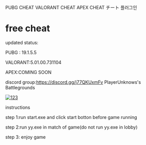 PUBG CHEAT VALORANT CHEAT APEX CHEAT チート 플러그인
# free cheat
updated status:

PUBG : 19.1.5.5

VALORANT:5.01.00.731104

APEX:COMING SOON

discord group:https://discord.gg/j77QKUxmFv
PlayerUnknows's Battlegrounds

<a href="https://ibb.co/W245QK6"><img src="https://i.ibb.co/XCrL9Jb/123.png" alt="123" border="0"></a>

instructions

step 1:run start.exe and click start botton before game running

step 2:run yy.exe in match of game(do not run yy.exe in lobby)

step 3: enjoy game
